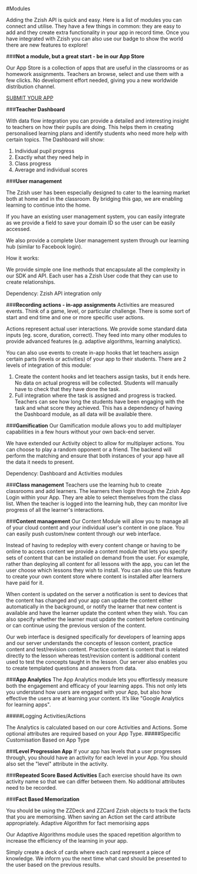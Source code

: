 #Modules

Adding the Zzish API is quick and easy. Here is a list of modules you can connect and utilise. They have a few things in common: they are easy to add and they create extra functionality in your app in record time. Once you have integrated with Zzish you can also use our badge to show the world there are new features to explore!

###**Not a module, but a great start - be in our App Store**

Our App Store is a collection of apps that are useful in the classrooms or as homework assignments. Teachers an browse, select and use them with a few clicks. No development effort needed, giving you a new worldwide distribution channel.  

[SUBMIT YOUR APP](#)

###**Teacher Dashboard**

With data flow integration you can provide a detailed and interesting insight to teachers on how their pupils are doing. This helps them in creating personalised learning plans and identify students who need more help with certain topics.
The Dashboard will show:
1. Individual pupil progress
2. Exactly what they need help in
3. Class progress
4. Average and individual scores

###**User management**

The Zzish user has been especially designed to cater to the learning market both at home and in the classroom. By bridging this gap, we are enabling learning to continue into the home.

If you have an existing user management system, you can easily integrate as we provide a field to save your domain ID so the user can be easily accessed.

We also provide a complete User management system through our learning hub (similar to Facebook login).

How it works:

We provide simple one line methods that encapsulate all the complexity in our SDK and API.
Each user has a Zzish User code that they can use to create relationships.

Dependency: Zzish API integration only

###**Recording actions - in-app assignments**
Activities are measured events. Think of a game, level, or particular challenge. There is some sort of start and end time and one or more specific user actions.

Actions represent actual user interactions. We provide some standard data inputs (eg. score, duration, correct). They feed into many other modules to provide advanced features (e.g. adaptive algorithms, learning analytics).

You can also use events to create in-app hooks that let teachers assign certain parts (levels or activities) of your app to their students. There are 2 levels of integration of this module: 
1. Create the content hooks and let teachers assign tasks, but it ends here. No data on actual progress will be collected. Students will manually have to check that they have done the task. 
2. Full integration where the task is assigned and progress is tracked. Teachers can see how long the students have been engaging with the task and what score they achieved. This has a dependency of having the Dashboard module, as all data will be available there.

###**Gamification**
Our Gamification module allows you to add multiplayer capabilities in a few hours without your own back-end server.

We have extended our Activity object to allow for multiplayer actions. You can choose to play a random opponent or a friend. The backend will perform the matching and ensure that both instances of your app have all the data it needs to present.

Dependency: Dashboard and Activities modules

###**Class management**
Teachers use the learning hub to create classrooms and add learners. The learners then login through the Zzish App Login within your App. They are able to select themselves from the class list. When the teacher is logged into the learning hub, they can monitor live progress of all the learner's interactions.
 
###**Content management**
Our Content Module will allow you to manage all of your cloud content and your individual user's content in one place. You can easily push custom/new content through our web interface.

Instead of having to redeploy with every content change or having to be online to access content we provide a content module that lets you specify sets of content that can be installed on demand from the user. For example, rather than deploying all content for all lessons with the app, you can let the user choose which lessons they wish to install. You can also use this feature to create your own content store where content is installed after learners have paid for it.

When content is updated on the server a notification is sent to devices that the content has changed and your app can update the content either automatically in the background, or notify the learner that new content is available and have the learner update the content when they wish. You can also specify whether the learner must update the content before continuing or can continue using the previous version of the content.

Our web interface is designed specifically for developers of learning apps and our server understands the concepts of lesson content, practice content and test/revision content. Practice content is content that is related directly to the lesson whereas test/revision content is additional content used to test the concepts taught in the lesson. Our server also enables you to create templated questions and answers from data.

###**App Analytics**
The App Analytics module lets you effortlessly measure both the engagement and efficacy of your learning apps. This not only lets you understand how users are engaged with your App, but also how effective the users are at learning your content. It’s like "Google Analytics for learning apps".

#####Logging Activities/Actions

The Analytics is calculated based on our core Activities and Actions. Some optional attributes are required based on your App Type.
#####Specific Customisation Based on App Type

###**Level Progression App**
If your app has levels that a user progresses through, you should have an activity for each level in your App. You should also set the "level" attribute in the activity.

###**Repeated Score Based Activities**
Each exercise should have its own activity name so that we can differ between them. No additional attributes need to be recorded.

###**Fact Based Memorization**

You should be using the ZZDeck and ZZCard Zzish objects to track the facts that you are memorising. When saving an Action set the card attribute appropriately. 
Adaptive Algorithm for fact memorising apps

Our Adaptive Algorithms module uses the spaced repetition algorithm to increase the efficiency of the learning in your app.

Simply create a deck of cards where each card represent a piece of knowledge. We inform you the next time what card should be presented to the user based on the previous results.
